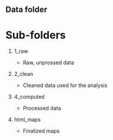## Data folder

# Sub-folders

1) 1_raw
    - Raw, unprossed data
    
2) 2_clean
    - Cleaned data used for the analysis
    
3) 4_computed
    - Processed data
    
4) html_maps
    - Finalized maps
